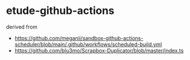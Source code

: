 # etude-github-actions

derived from

- https://github.com/meganii/sandbox-github-actions-scheduler/blob/main/.github/workflows/scheduled-build.yml
- https://github.com/blu3mo/Scrapbox-Duplicator/blob/master/index.ts
